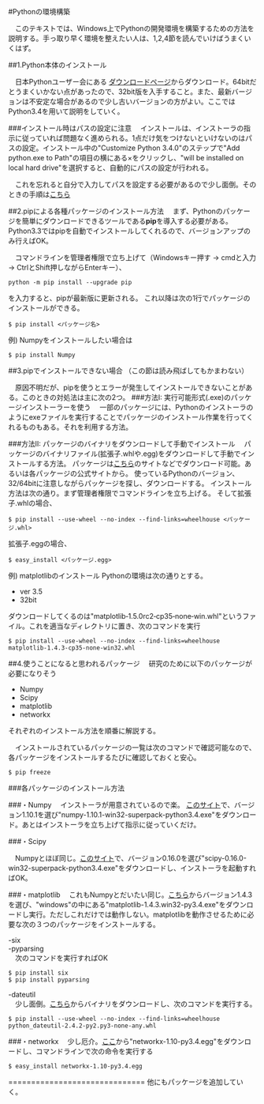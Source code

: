 ﻿
#Pythonの環境構築

　このテキストでは、Windows上でPythonの開発環境を構築するための方法を説明する。手っ取り早く環境を整えたい人は、1,2,4節を読んでいけばうまくいくはず。
  
##1.Python本体のインストール

　日本Pythonユーザー会にある [ダウンロードページ](http://www.python.jp/Zope/Zope/download/pythoncore)からダウンロード。64bitだとうまくいかない点があったので、32bit版を入手すること。また、最新バージョンは不安定な場合があるので少し古いバージョンの方がよい。ここではPython3.4を用いて説明をしていく。


###インストール時はパスの設定に注意 
　インストールは、インストーラの指示に従っていれば問題なく進められる。1点だけ気をつけないといけないのはパスの設定。インストール中の"Customize Python 3.4.0"のステップで"Add python.exe to Path"の項目の横にある×をクリックし、"will be installed on local hard drive"を選択すると、自動的にパスの設定が行われる。

　これを忘れると自分で入力してパスを設定する必要があるので少し面倒。そのときの手順は[こちら](http://www.pythonweb.jp/install/setup/index1.html)





##2.pipによる各種パッケージのインストール方法
　まず、Pythonのパッケージを簡単にダウンロードできるツールである**pip**を導入する必要がある。Python3.3ではpipを自動でインストールしてくれるので、バージョンアップのみ行えばOK。

　コマンドラインを管理者権限で立ち上げて（Windowsキー押す → cmdと入力 → CtrlとShift押しながらEnterキー）、

```
python -m pip install --upgrade pip
```

を入力すると、pipが最新版に更新される。
これ以降は次の1行でパッケージのインストールができる。

```
$ pip install <パッケージ名>
```

例) Numpyをインストールしたい場合は

```
$ pip install Numpy
```




##3.pipでインストールできない場合
（この節は読み飛ばしてもかまわない）


　原因不明だが、pipを使うとエラーが発生してインストールできないことがある。このときの対処法は主に次の2つ。
###方法I: 実行可能形式(.exe)のパッケージインストーラーを使う
　一部のパッケージには、Pythonのインストーラのようにexeファイルを実行することでパッケージのインストール作業を行ってくれるものもある。それを利用する方法。

###方法II: パッケージのバイナリをダウンロードして手動でインストール
　パッケージのバイナリファイル(拡張子.whlや.egg)をダウンロードして手動でインストールする方法。
パッケージは[こちら](http://www.lfd.uci.edu/~gohlke/pythonlibs/)のサイトなどでダウンロード可能。あるいは各パッケージの公式サイトから。
使っているPythonのバージョン、32/64bitに注意しながらパッケージを探し、ダウンロードする。
インストール方法は次の通り。まず管理者権限でコマンドラインを立ち上げる。
そして拡張子.whlの場合、

```
$ pip install --use-wheel --no-index --find-links=wheelhouse <パッケージ.whl>
```

拡張子.eggの場合、

```
$ easy_install <パッケージ.egg>
```

例) matplotlibのインストール
Pythonの環境は次の通りとする。

- ver 3.5  
- 32bit 

ダウンロードしてくるのは"matplotlib‑1.5.0rc2‑cp35‑none‑win.whl"というファイル。これを適当なディレクトリに置き、次のコマンドを実行

```
$ pip install --use-wheel --no-index --find-links=wheelhouse matplotlib-1.4.3-cp35-none-win32.whl
```


  
  
##4.使うことになると思われるパッケージ
　研究のために以下のパッケージが必要になりそう

- Numpy
- Scipy
- matplotlib
- networkx


それぞれのインストール方法を順番に解説する。

　インストールされているパッケージの一覧は次のコマンドで確認可能なので、各パッケージをインストールするたびに確認しておくと安心。

```
$ pip freeze
```


###各パッケージのインストール方法

###・Numpy
　インストーラが用意されているので楽。
[このサイト](http://sourceforge.net/projects/numpy/files/NumPy/)で、バージョン1.10.1を選び"numpy-1.10.1-win32-superpack-python3.4.exe"をダウンロード。あとはインストーラを立ち上げて指示に従っていくだけ。

###・Scipy

　Numpyとほぼ同じ。[このサイト](http://sourceforge.net/projects/scipy/files/scipy/)で、バージョン0.16.0を選び"scipy-0.16.0-win32-superpack-python3.4.exe"をダウンロードし、インストーラを起動すればOK。

###・matplotlib
　これもNumpyとだいたい同じ。[こちら](http://sourceforge.net/projects/matplotlib/files/matplotlib/)からバージョン1.4.3を選び、"windows"の中にある"matplotlib-1.4.3.win32-py3.4.exe"をダウンロードし実行。ただしこれだけでは動作しない。matplotlibを動作させるために必要な次の３つのパッケージをインストールする。

-six  
-pyparsing  
　次のコマンドを実行すればOK

```
$ pip install six
$ pip install pyparsing
```

-dateutil  
　少し面倒。[こちら](https://pypi.python.org/pypi/python-dateutil)からバイナリをダウンロードし、次のコマンドを実行する。

```
$ pip install --use-wheel --no-index --find-links=wheelhouse python_dateutil-2.4.2-py2.py3-none-any.whl
```





###・networkx
　少し厄介。[ここ](https://pypi.python.org/pypi/networkx/)から"networkx-1.10-py3.4.egg"をダウンロードし、コマンドラインで次の命令を実行する

```
$ easy_install networkx-1.10-py3.4.egg
```


==============================
他にもパッケージを追加していく。